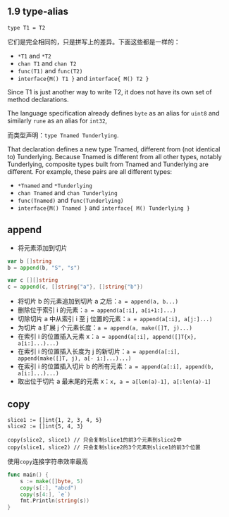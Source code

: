 


## 1.9 type-alias

`type T1 = T2`

它们是完全相同的，只是拼写上的差异。下面这些都是一样的：

- `*T1` and `*T2`
- `chan T1` and `chan T2`
- `func(T1)` and `func(T2)`
- `interface{M() T1 }` and `interface{ M() T2 }`

Since T1 is just another way to write T2, it does not have its own set of method declarations.

The language specification already defines `byte` as an alias for `uint8` and similarly `rune` as an alias for `int32`, 

而类型声明：`type Tnamed Tunderlying`.

That declaration defines a new type Tnamed, different from (not identical to) Tunderlying. Because Tnamed is different from all other types, notably Tunderlying, composite types built from Tnamed and Tunderlying are different. For example, these pairs are all different types:

- `*Tnamed` and `*Tunderlying`
- `chan Tnamed` and `chan Tunderlying`
- `func(Tnamed)` and `func(Tunderlying)`
- `interface{M() Tnamed }` and `interface{ M() Tunderlying }`

## append

- 将元素添加到切片
```go
var b []string
b = append(b, "S", "s")

var c [][]string
c = append(c, []string{"a"}, []string{"b"})
```
- 将切片 b 的元素追加到切片 a 之后：`a = append(a, b...)`
- 删除位于索引 i 的元素：`a = append(a[:i], a[i+1:]...)`
- 切除切片 a 中从索引 i 至 j 位置的元素：`a = append(a[:i], a[j:]...)`
- 为切片 a 扩展 j 个元素长度：`a = append(a, make([]T, j)...)`
- 在索引 i 的位置插入元素 x：`a = append(a[:i], append([]T{x}, a[i:]...)...)`
- 在索引 i 的位置插入长度为 j 的新切片：`a = append(a[:i], append(make([]T, j), a[- i:]...)...)`
- 在索引 i 的位置插入切片 b 的所有元素：`a = append(a[:i], append(b, a[i:]...)...)`
- 取出位于切片 a 最末尾的元素 x：`x, a = a[len(a)-1], a[:len(a)-1]`

## copy

```
slice1 := []int{1, 2, 3, 4, 5} 
slice2 := []int{5, 4, 3} 

copy(slice2, slice1) // 只会复制slice1的前3个元素到slice2中 
copy(slice1, slice2) // 只会复制slice2的3个元素到slice1的前3个位置
```

使用`copy`连接字符串效率最高

```go
func main() {
    s := make([]byte, 5)
    copy(s[:], "abcd")
    copy(s[4:], `e`)
    fmt.Println(string(s))
}
```

